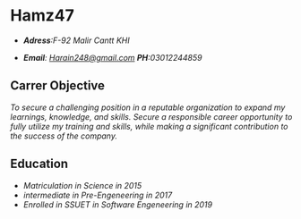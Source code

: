 # Hamz47


* ***Adress**:F-92 Malir Cantt KHI*

* ***Email**: Harain248@gmail.com **PH**:03012244859*


## Carrer Objective
*To secure a challenging position in a reputable organization to expand my learnings, knowledge, and skills. Secure a responsible career opportunity to fully utilize my training and skills, while making a significant contribution to the success of the company.*


## Education
- *Matriculation in Science in 2015*
- *intermediate in Pre-Engeneering in 2017*
- *Enrolled in SSUET in Software Engeneering in 2019*
 
